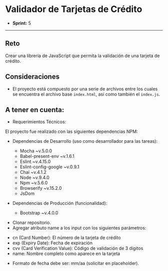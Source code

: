 # Validador de Tarjetas de Crédito

* **Sprint:** 5


***


## Reto

Crear una librería de JavaScript que permita la validación de una tarjeta de crédito.

## Consideraciones

* El proyecto está compuesto por una serie de archivos entre los cuales se
encuentra el archivo base `index.html`, así como también el `index.js`.

## A tener en cuenta:

- Requerimientos Técnicos:

El proyecto fue realizado con las siguientes dependencias NPM:

+ Dependencias de Desarrollo (uso como desarrollador para las tareas):
  - Mocha ~v.5.0.0
  - Babel-present-env ~v.1.6.1
  - Eslint ~v.4.15.0
  - Eslint-config-google ~v.0.9.1
  - Chai ~v.4.1.2
  - Node ~v.9.4.0
  - Npm ~v.5.6.0
  - Browserify ~v.15.2.0
  - JsDom


+ Dependencias de Producción (funcionalidad):
  - Bootstrap ~v.4.0.0



* Clonar repositorio.
* Agregar atributo name a los input con los siguientes parámetros:
- cn (Card Number): El número de la tarjeta de crédito
- exp (Expiry Date): Fecha de expiración
- cvv (Card Verification Value): Código de validación de 3 dígitos
- name: Nombre completo como aparece en la tarjeta
* Formato de fecha debe ser: mm/aa (solicitar en placeholder).
